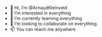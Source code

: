- 👋 Hi, I’m @ArnaudKleinveld
- 👀 I’m interested in everything
- 🌱 I’m currently learning everything
- 💞️ I’m looking to collaborate on everything
- 📫 You can reach me anywhere

<!---
ArnaudKleinveld/ArnaudKleinveld is a ✨ special ✨ repository because its `README.md` (this file) appears on your GitHub profile.
You can click the Preview link to take a look at your changes.
--->

